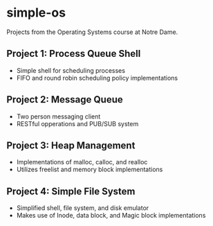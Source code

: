 # simple-os
Projects from the Operating Systems course at Notre Dame. 

## Project 1: Process Queue Shell
- Simple shell for scheduling processes
- FIFO and round robin scheduling policy implementations

## Project 2: Message Queue
- Two person messaging client
- RESTful opperations and PUB/SUB system

## Project 3: Heap Management
- Implementations of malloc, calloc, and realloc
- Utilizes freelist and memory block implementations

## Project 4: Simple File System
- Simplified shell, file system, and disk emulator
- Makes use of Inode, data block, and Magic block implementations